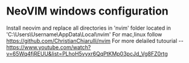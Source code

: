 # NeoVIM windows configuration

Install neovim and replace all directories in 'nvim' folder located in 'C:\Users\Username\AppData\Local\nvim'
For mac,linux follow https://github.com/ChristianChiarulli/nvim
For more delailed tutourial -- https://www.youtube.com/watch?v=65Wq4fjREUU&list=PLhoH5vyxr6QqPtKMp03pcJd_Vg8FZ0rtg
